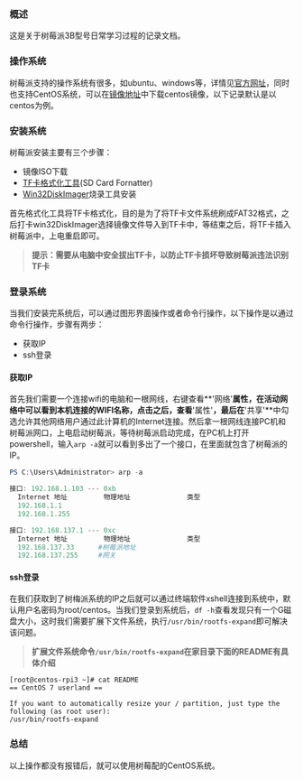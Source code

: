 ### 概述

这是关于树莓派3B型号日常学习过程的记录文档。

### 操作系统

树莓派支持的操作系统有很多，如ubuntu、windows等，详情见[官方网址](https://www.raspberrypi.org/downloads/)，同时也支持CentOS系统，可以在[镜像地址](http://mirror.centos.org/altarch/7/isos/armhfp/)中下载centos镜像，以下记录默认是以centos为例。

### 安装系统

树莓派安装主要有三个步骤：

* 镜像ISO下载
* [TF卡格式化工具](https://www.sdcard.org/downloads/formatter_4/)(SD Card Fornatter)
* [Win32DiskImager](https://sourceforge.net/projects/win32diskimager/)烧录工具安装

首先格式化工具将TF卡格式化，目的是为了将TF卡文件系统刷成FAT32格式，之后打卡win32DiskImager选择镜像文件导入到TF卡中，等结束之后，将TF卡插入树莓派中，上电重启即可。

> **提示：需要从电脑中安全拔出TF卡，以防止TF卡损坏导致树莓派违法识别TF卡**

### 登录系统

当我们安装完系统后，可以通过图形界面操作或者命令行操作，以下操作是以通过命令行操作，步骤有两步：

* 获取IP
* ssh登录

#### 获取IP

首先我们需要一个连接wifi的电脑和一根网线，右键查看**'网络'**属性，在活动网络中可以看到本机连接的WIFI名称，点击之后，查看**'属性'**，最后在**'共享'**中勾选允许其他网络用户通过此计算机的Internet连接。然后拿一根网线连接PC机和树莓派网口，上电启动树莓派，等待树莓派启动完成，在PC机上打开powershell，输入`arp -a`就可以看到多出了一个接口，在里面就包含了树莓派的IP。

```powershell
PS C:\Users\Administrator> arp -a

接口: 192.168.1.103 --- 0xb
  Internet 地址         物理地址              类型
  192.168.1.1           
  192.168.1.255         

接口: 192.168.137.1 --- 0xc
  Internet 地址         物理地址              类型
  192.168.137.33      #树莓派地址  
  192.168.137.255     #网关
```

#### ssh登录

在我们获取到了树梅派系统的IP之后就可以通过终端软件xshell连接到系统中，默认用户名密码为root/centos。当我们登录到系统后，`df -h`查看发现只有一个G磁盘大小，这时我们需要扩展下文件系统，执行`/usr/bin/rootfs-expand`即可解决该问题。

> **扩展文件系统命令`/usr/bin/rootfs-expand`在家目录下面的README有具体介绍**

```SHE
[root@centos-rpi3 ~]# cat README
== CentOS 7 userland ==

If you want to automatically resize your / partition, just type the following (as root user):
/usr/bin/rootfs-expand
```

### 总结

以上操作都没有报错后，就可以使用树莓配的CentOS系统。